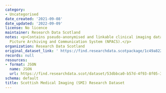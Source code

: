 ```yaml
---
category:
- Uncategorised
date_created: '2021-09-08'
date_updated: '2022-09-09'
license: No licence
maintainer: Research Data Scotland
notes: <p>Contains pseudo-anonymised and linkable clinical imaging data from the National
  Picture Archiving and Communication System (NPACS).</p>
organization: Research Data Scotland
original_dataset_link: ' https://find.researchdata.scotpackage/1c49a822-6432-468b-8ba5-6aab534654b9'
records: null
resources:
- format: JSON
  name: JSON
  url: https://find.researchdata.scot/dataset/53dbbca0-b57d-4f93-8f05-37f626f9a7bc/resource/1c49a822-6432-468b-8ba5-6aab534654b9/download/datadictionary.json
schema: default
title: Scottish Medical Imaging (SMI) Research Dataset
---
```

